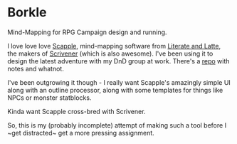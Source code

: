 # Borkle

Mind-Mapping for RPG Campaign design and running.

I love love love [Scapple](https://www.literatureandlatte.com/scapple/overview), mind-mapping
software from [Literate and Latte](https://www.literatureandlatte.com), the makers of 
[Scrivener](https://www.literatureandlatte.com/scrivener/overview) (which is also awesome).
I've been using it to design the latest adventure with my DnD group at work.  There's
a [repo](https://github.com/markd2/MarkDnD) with notes and whatnot.

I've been outgrowing it though - I really want Scapple's amazingly simple UI along with
an outline processor, along with some templates for things like NPCs or monster statblocks.

Kinda want Scapple cross-bred with Scrivener.

So, this is my (probably incomplete) attempt of making such a tool before I 
~get distracted~ get a more pressing assignment.



